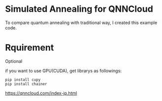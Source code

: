 # Simulated Annealing for QNNCloud

To compare quantum annealing with traditional way, I created this example code.

# Rquirement

Optional

if you want to use GPU(CUDA), get librarys as followings:

```ruby:
pip install cupy
pip install chainer
```

https://qnncloud.com/index-jp.html

##
